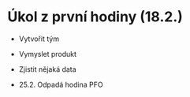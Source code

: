 # Úkol z první hodiny (18.2.)
 
 - Vytvořit tým
 - Vymyslet produkt
 - Zjistit nějaká data

 - 25.2. Odpadá hodina PFO